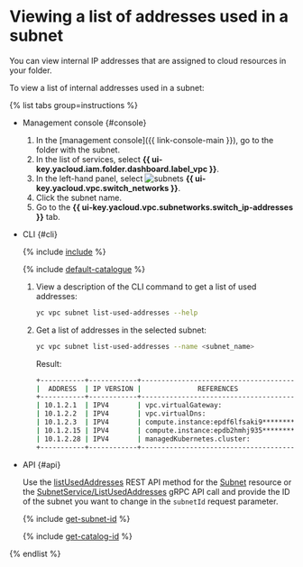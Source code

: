 # Viewing a list of addresses used in a subnet

You can view internal IP addresses that are assigned to cloud resources in your folder.

To view a list of internal addresses used in a subnet:

{% list tabs group=instructions %}

- Management console {#console}

   1. In the [management console]({{ link-console-main }}), go to the folder with the subnet.
   1. In the list of services, select **{{ ui-key.yacloud.iam.folder.dashboard.label_vpc }}**.
   1. In the left-hand panel, select ![subnets](../../_assets/vpc/subnets.svg) **{{ ui-key.yacloud.vpc.switch_networks }}**.
   1. Click the subnet name.
   1. Go to the **{{ ui-key.yacloud.vpc.subnetworks.switch_ip-addresses }}** tab.

- CLI {#cli}

   {% include [include](../../_includes/cli-install.md) %}

   {% include [default-catalogue](../../_includes/default-catalogue.md) %}

   1. View a description of the CLI command to get a list of used addresses:

      ```bash
      yc vpc subnet list-used-addresses --help
      ```

   1. Get a list of addresses in the selected subnet:

      ```bash
      yc vpc subnet list-used-addresses --name <subnet_name>
      ```

      Result:

      ```bash
      +-----------+------------+---------------------------------------+
      |  ADDRESS  | IP VERSION |              REFERENCES               |
      +-----------+------------+---------------------------------------+
      | 10.1.2.1  | IPV4       | vpc.virtualGateway:                   |
      | 10.1.2.2  | IPV4       | vpc.virtualDns:                       |
      | 10.1.2.3  | IPV4       | compute.instance:epdf6lfsaki9******** |
      | 10.1.2.15 | IPV4       | compute.instance:epdb2hmhj935******** |
      | 10.1.2.28 | IPV4       | managedKubernetes.cluster:            |
      +-----------+------------+---------------------------------------+
      ```

- API {#api}

   Use the [listUsedAddresses](../api-ref/Subnet/listUsedAddresses) REST API method for the [Subnet](../api-ref/Subnet/index.md) resource or the [SubnetService/ListUsedAddresses](../api-ref/grpc/subnet_service.md#ListUsedAddresses) gRPC API call and provide the ID of the subnet you want to change in the `subnetId` request parameter.

   {% include [get-subnet-id](../../_includes/vpc/get-subnet-id.md) %}

   {% include [get-catalog-id](../../_includes/get-catalog-id.md) %}

{% endlist %}
